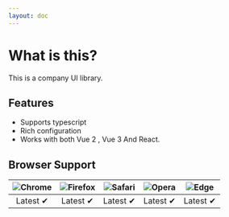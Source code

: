 ```yaml
---
layout: doc
---
```


<el-backtop></el-backtop>

# What is this?

This is a company UI library.

## Features

- Supports typescript
- Rich configuration
- Works with both Vue 2 , Vue 3 And React.

## Browser Support

| ![Chrome](https://raw.githubusercontent.com/alrra/browser-logos/main/src/chrome/chrome_48x48.png) | ![Firefox](https://raw.githubusercontent.com/alrra/browser-logos/main/src/firefox/firefox_48x48.png) | ![Safari](https://raw.githubusercontent.com/alrra/browser-logos/main/src/safari/safari_48x48.png) | ![Opera](https://raw.githubusercontent.com/alrra/browser-logos/main/src/opera/opera_48x48.png) | ![Edge](https://raw.githubusercontent.com/alrra/browser-logos/main/src/edge/edge_48x48.png) |
| :-: | :-: | :-: | :-: | :-: |
| Latest ✔ | Latest ✔ | Latest ✔ | Latest ✔ | Latest ✔ |
